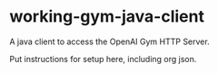 # working-gym-java-client
A java client to access the OpenAI Gym HTTP Server.

Put instructions for setup here, including org json.